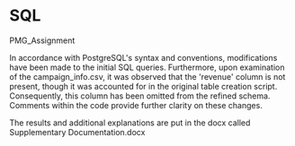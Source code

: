 # SQL
 PMG_Assignment


In accordance with PostgreSQL's syntax and conventions, modifications have been made to the initial SQL queries.
Furthermore, upon examination of the campaign_info.csv, it was observed that the 'revenue' column is not present, though it was accounted for in the original table creation script.
Consequently, this column has been omitted from the refined schema.
Comments within the code provide further clarity on these changes.

The results and additional explanations are put in the docx called Supplementary Documentation.docx
